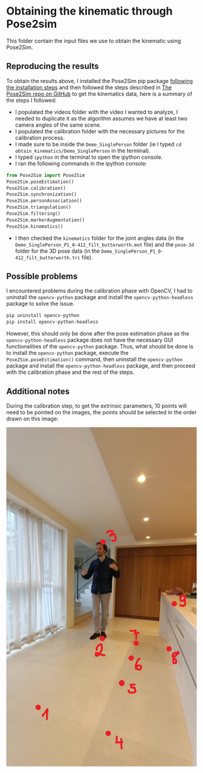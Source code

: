# Obtaining the kinematic through Pose2sim

This folder contain the input files we use to obtain the kinematic using Pose2Sim.


## Reproducing the results

To obtain the results above, I installed the Pose2Sim pip package [following the installation steps](https://github.com/perfanalytics/pose2sim/?tab=readme-ov-file#installation-and-demonstration) and then followed the steps described in [The Pose2Sim repo on GitHub](https://github.com/perfanalytics/pose2sim/?tab=readme-ov-file#use-on-your-own-data) to get the kinematics data, here is a summary of the steps I followed:
- I populated the videos folder with the video I wanted to analyze, I needed to duplicate it as the algorithm assumes we have at least two camera angles of the same scene.
- I populated the calibration folder with the necessary pictures for the calibration process.
- I made sure to be inside the `Demo_SinglePerson` folder (ie I typed `cd obtain_kinematics/Demo_SinglePerson` in the terminal).
- I typed `ipython` in the terminal to open the ipython console.
- I ran the following commands in the ipython console:
```python
from Pose2Sim import Pose2Sim
Pose2Sim.poseEstimation()
Pose2Sim.calibration()
Pose2Sim.synchronization()
Pose2Sim.personAssociation()
Pose2Sim.triangulation()
Pose2Sim.filtering()
Pose2Sim.markerAugmentation()
Pose2Sim.kinematics()
```
- I then checked the `kinematics` folder for the joint angles data (in the `Demo_SinglePerson_P1_0-412_filt_butterworth.mot` file) and the `pose-3d` folder for the 3D pose data (in the `Demo_SinglePerson_P1_0-412_filt_butterworth.trc` file).

## Possible problems

I encountered problems during the calibration phase with OpenCV, I had to uninstall the `opencv-python` package and install the `opencv-python-headless` package to solve the issue. 
```bash
pip uninstall opencv-python
pip install opencv-python-headless
```
However, this should only be done after the pose estimation phase as the `opencv-python-headless` package does not have the necessary GUI functionalities of the `opencv-python` package. Thus, what should be done is to install the `opencv-python` package, execute the `Pose2Sim.poseEstimation()` command, then uninstall the `opencv-python` package and install the `opencv-python-headless` package, and then proceed with the calibration phase and the rest of the steps.

## Additional notes

During the calibration step, to get the extrinsic parameters, 10 points will need to be pointed on the images, the points should be selected in the order drawn on this image:

![Calibration points order](calibration_order.jpg)


